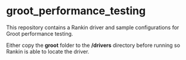 # groot_performance_testing

This repository contains a Rankin driver and sample configurations for Groot performance testing.

Either copy the **groot** folder to the **/drivers** directory before running so Rankin is able to locate the driver.
